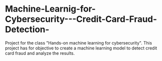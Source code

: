 # Machine-Learnig-for-Cybersecurity---Credit-Card-Fraud-Detection-
Project for the class "Hands-on machine learning for cybersecurity". This project has for objective to create a machine learning model to detect credit card fraud and analyze the results.
